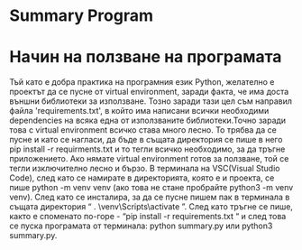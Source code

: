 # Summary Program

# Начин на ползване на програмата
Тъй като е добра практика на програмния език Python, желателно е проектът да се
пусне от virtual environment, заради факта, че има доста външни библиотеки за
използване. Тозно заради тази цел съм направил файла 'requirements.txt', в който има написани всички необходими dependencies на всяка една от използваните библиотеки.Точно заради това с
virtual environment всичко става много лесно.
То трябва да се пусне и като се нагласи, да
бъде в същата директория се пише в него
pip install -r requirments.txt и то тегли всичко
необходимо, за да тръгне
приложението. Ако нямате virtual environment
готов за ползване, той се тегли
изключително лесно и бързо. В терминала
на VSC(Visual Studio Code), след като се намирате в директорията, която е и проекта,
се пише python -m venv venv (ако това не стане пробрайте python3 -m venv venv). След
като се инсталира, за да се пусне пишем пак в терминала в същата директория “ .
\venv\Scripts\activate ”. След като тръгне се пише, както е споменато по-горе - “pip install
-r requirements.txt “ и след това се пуска програмата от терминала: python summary.py
или python3 summary.py.